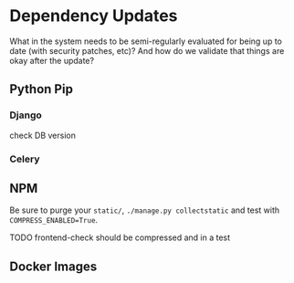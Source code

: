 # Dependency Updates

What in the system needs to be semi-regularly evaluated for being up to date (with security patches, etc)?
And how do we validate that things are okay after the update? 

## Python Pip

### Django

check DB version


### Celery


## NPM


Be sure to purge your `static/`, `./manage.py collectstatic` and test with `COMPRESS_ENABLED=True`.

TODO frontend-check should be compressed and in a test

## Docker Images
